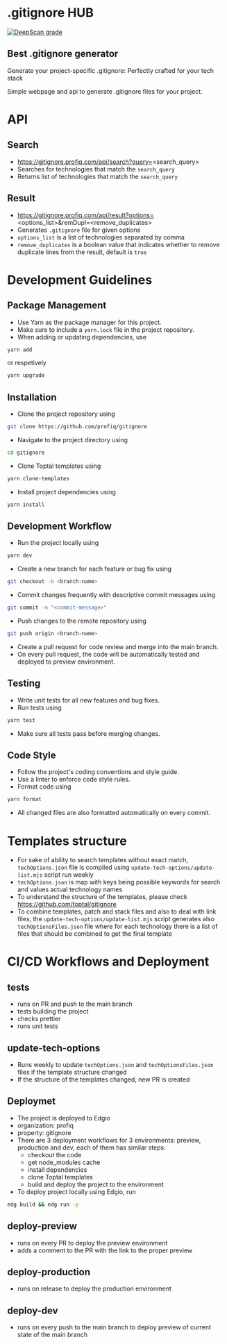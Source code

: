 # .gitignore HUB

[![DeepScan grade](https://deepscan.io/api/teams/22045/projects/25988/branches/821556/badge/grade.svg)](https://deepscan.io/dashboard#view=project&tid=22045&pid=25988&bid=821556)

## Best .gitignore generator

Generate your project-specific .gitignore: Perfectly crafted for your tech stack

Simple webpage and api to generate .gitignore files for your project.

# API

## Search

- https://gitignore.profiq.com/api/search?query=<search_query>
- Searches for technologies that match the `search_query`
- Returns list of technologies that match the `search_query`

## Result

- https://gitignore.profiq.com/api/result?options=<options_list>&remDupl=<remove_duplicates>
- Generates `.gitignore` file for given options
- `options_list` is a list of technologies separated by comma
- `remove_duplicates` is a boolean value that indicates whether to remove duplicate lines from the result, default is `true`

# Development Guidelines

## Package Management

- Use Yarn as the package manager for this project.
- Make sure to include a `yarn.lock` file in the project repository.
- When adding or updating dependencies, use

```sh
yarn add
```

or respetively

```sh
yarn upgrade
```

## Installation

- Clone the project repository using

```sh
git clone https://github.com/profiq/gitignore
```

- Navigate to the project directory using

```sh
cd gitignore
```

- Clone Toptal templates using

```sh
yarn clone-templates
```

- Install project dependencies using

```sh
yarn install
```

## Development Workflow

- Run the project locally using

```sh
yarn dev
```

- Create a new branch for each feature or bug fix using

```sh
git checkout -b <branch-name>
```

- Commit changes frequently with descriptive commit messages using

```sh
git commit -m "<commit-message>"
```

- Push changes to the remote repository using

```sh
git push origin <branch-name>
```

- Create a pull request for code review and merge into the main branch.
- On every pull request, the code will be automatically tested and deployed to preview environment.

## Testing

- Write unit tests for all new features and bug fixes.
- Run tests using

```sh
yarn test
```

- Make sure all tests pass before merging changes.

## Code Style

- Follow the project's coding conventions and style guide.
- Use a linter to enforce code style rules.
- Format code using

```sh
yarn format
```

- All changed files are also formatted automatically on every commit.

# Templates structure

- For sake of ability to search templates without exact match, `techOptions.json` file is compiled using `update-tech-options/update-list.mjs` script run weekly
- `techOptions.json` is map with keys being possible keywords for search and values actual technology names
- To understand the structure of the templates, please check https://github.com/toptal/gitignore
- To combine templates, patch and stack files and also to deal with link files, the `update-tech-options/update-list.mjs` script generates also `techOptionsFiles.json` file where for each technology there is a list of files that should be combined to get the final template

# CI/CD Workflows and Deployment

## tests

- runs on PR and push to the main branch
- tests building the project
- checks prettier
- runs unit tests

## update-tech-options

- Runs weekly to update `techOptions.json` and `techOptionsFiles.json` files if the template structure changed
- If the structure of the templates changed, new PR is created

## Deploymet

- The project is deployed to Edgio
- organization: profiq
- property: gitignore
- There are 3 deployment workflows for 3 environments: preview, production and dev, each of them has similar steps:
  - checkout the code
  - get node_modules cache
  - install dependencies
  - clone Toptal templates
  - build and deploy the project to the environment
- To deploy project locally using Edgio, run

```sh
edg build && edg run -p
```

## deploy-preview

- runs on every PR to deploy the preview environment
- adds a comment to the PR with the link to the proper preview

## deploy-production

- runs on release to deploy the production environment

## deploy-dev

- runs on every push to the main branch to deploy preview of current state of the main branch
